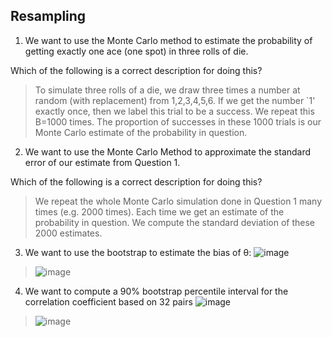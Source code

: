 ## Resampling
1. We want to use the Monte Carlo method to estimate the probability of getting exactly one ace (one spot) in three rolls of die.

Which of the following is a correct description for doing this?
> To simulate three rolls of a die, we draw three times a number at random (with replacement) from 1,2,3,4,5,6.  If we get the number `1' exactly once, then we label this trial to be a success. We repeat this B=1000 times. The proportion of successes in these 1000 trials is our Monte Carlo estimate of the probability in question.
2. We want to use the Monte Carlo Method to approximate the standard error of our estimate from Question 1.

Which of the following is a correct description for doing this?
> We repeat the whole Monte Carlo simulation done in Question 1 many times (e.g. 2000 times). Each time we get an estimate of the probability in question. We compute the standard deviation of these 2000 estimates.
3. We want to use the bootstrap to estimate the bias of θ:
![image](https://github.com/user-attachments/assets/842ef187-9df6-43f2-8cb9-b83a993f0660)
 

> ![image](https://github.com/user-attachments/assets/bc26612f-040b-456f-817b-38122785eea1)
4. We want to compute a 90% bootstrap percentile interval for the correlation coefficient based on 32 pairs
![image](https://github.com/user-attachments/assets/740259b0-7a21-4e79-b9c9-6d6ceed8143d)
> ![image](https://github.com/user-attachments/assets/0f4b4f15-00c8-4343-bb48-b954da589ec2)
